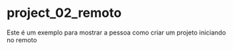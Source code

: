 # project_02_remoto
Este é um exemplo para mostrar a pessoa como criar um projeto iniciando no remoto
